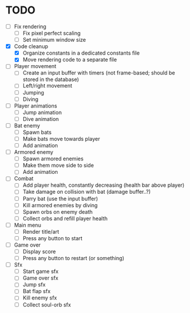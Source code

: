 # TODO

- [ ] Fix rendering
  - [ ] Fix pixel perfect scaling
  - [ ] Set minimum window size
- [X] Code cleanup
  - [X] Organize constants in a dedicated constants file
  - [X] Move rendering code to a separate file
- [ ] Player movement
  - [ ] Create an input buffer with timers (not frame-based; should be stored in the database)
  - [ ] Left/right movement
  - [ ] Jumping
  - [ ] Diving
- [ ] Player animations
  - [ ] Jump animation
  - [ ] Dive animation
- [ ] Bat enemy
  - [ ] Spawn bats
  - [ ] Make bats move towards player
  - [ ] Add animation
- [ ] Armored enemy
  - [ ] Spawn armored enemies
  - [ ] Make them move side to side
  - [ ] Add animation
- [ ] Combat
  - [ ] Add player health, constantly decreasing (health bar above player)
  - [ ] Take damage on collision with bat (damage buffer..?)
  - [ ] Parry bat (use the input buffer)
  - [ ] Kill armored enemies by diving
  - [ ] Spawn orbs on enemy death
  - [ ] Collect orbs and refill player health
- [ ] Main menu
  - [ ] Render title/art
  - [ ] Press any button to start
- [ ] Game over
  - [ ] Display score
  - [ ] Press any button to restart (or something)
- [ ] Sfx
  - [ ] Start game sfx
  - [ ] Game over sfx
  - [ ] Jump sfx
  - [ ] Bat flap sfx
  - [ ] Kill enemy sfx
  - [ ] Collect soul-orb sfx